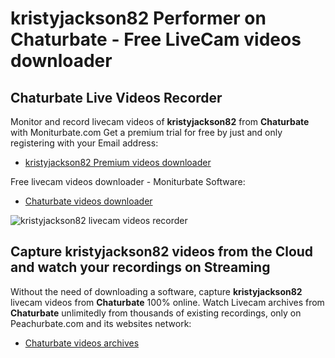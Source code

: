# kristyjackson82 Performer on Chaturbate - Free LiveCam videos downloader

## Chaturbate Live Videos Recorder

Monitor and record livecam videos of **kristyjackson82** from **Chaturbate** with Moniturbate.com
Get a premium trial for free by just and only registering with your Email address:
* [kristyjackson82 Premium videos downloader](https://moniturbate.com/request-demo-licence-key.html)

Free livecam videos downloader - Moniturbate Software:
* [Chaturbate videos downloader](https://moniturbate.com/moniturbate-download-software.html)

![kristyjackson82 livecam videos recorder](https://peachurnet.com/templates/moniturbate-software.png)


## Capture kristyjackson82 videos from the Cloud and watch your recordings on Streaming

Without the need of downloading a software, capture **kristyjackson82** livecam videos from **Chaturbate** 100% online.
Watch Livecam archives from **Chaturbate** unlimitedly from thousands of existing recordings, only on Peachurbate.com and its websites network:
* [Chaturbate videos archives](https://peachurnet.com/)